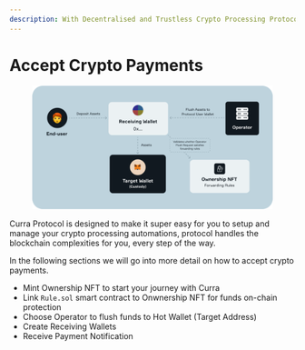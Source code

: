 ```yaml
---
description: With Decentralised and Trustless Crypto Processing Protocol.
---
```


# Accept Crypto Payments

<figure><img src="../../.gitbook/assets/Illustration (2).png" alt=""><figcaption></figcaption></figure>

Curra Protocol is designed to make it super easy for you to setup and manage your crypto processing automations, protocol handles the blockchain complexities for you, every step of the way.

In the following sections we will go into more detail on how to accept crypto payments.

* Mint Ownership NFT to start your journey with Curra
* Link `Rule.sol` smart contract to Onwnership NFT for funds on-chain protection
* Choose Operator to flush funds to Hot Wallet (Target Address)
* Create Receiving Wallets
* Receive Payment Notification

